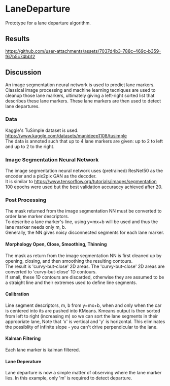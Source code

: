 # LaneDeparture
Prototype for a lane departure algorithm.

## Results <a name="results"></a>
https://github.com/user-attachments/assets/7037d4b3-788c-469c-b359-f67b5c74bb12

## Discussion <a name="discussion">
An image segmentation neural network is used to predict lane markers.  
Classical image processing and machine learning tecniques are used to cleanup those lane markers, ultimately giving a left-right sorted list that describes these lane markers.
These lane markers are then used to detect lane departures.

### Data
Kaggle's TuSimple dataset is used.  
https://www.kaggle.com/datasets/manideep1108/tusimple  
The data is annoted such that up to 4 lane markers are given: up to 2 to left and up to 2 to the right.  

### Image Segmentation Neural Network <a name="image_segmentations">  
The image segmentation neural network uses (pretrained) ResNet50 as the encoder and a pix2pix GAN as the decoder.  
It is similar to https://www.tensorflow.org/tutorials/images/segmentation  
100 epochs were used but the best validation accuraccy achieved after 20.  

### Post Processing  
The mask returned from the image segmentation NN must be converted to order lane marker descriptors.  
To describe a lane marker's line, using y=mx+b will be used and thus the lane marker needs only m, b.  
Generally, the NN gives noisy disconnected segments for each lane marker.  

#### Morphology Open, Close, Smoothing, Thinning
The mask as return from the image segmentation NN is first cleaned up by opening, closing, and then smoothing the resulting contours.  
The result is 'curvy-but-close' 2D areas. The 'curvy-but-close' 2D areas are converted to 'curvy-but-close' 1D contours.  
If small, these 1D contours are discarded, otherwise they are assumed to be a straight line and their extremes used to define line segments.  


#### Calibration  
Line segment descriptors, m, b from y=mx+b, when and only when the car is centered into its are pushed into KMeans.
Kmeans output is then sorted from left to right (increasing m) so we can sort the lane segments in their approoriate lane,
Note that 'x' is vertical and 'y' is horizontal. This eliminates the possiblity of infinite slope -
you can't drive perpendicular to the lane.

#### Kalman Filtering  
Each lane marker is kalman filtered.  

#### Lane Deperature  
Lane departure is now a simple matter of observing where the lane marker lies. In this example, only 'm' is required to detect departure.  
